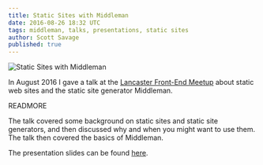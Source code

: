 ```yaml
---
title: Static Sites with Middleman
date: 2016-08-26 18:32 UTC
tags: middleman, talks, presentations, static sites
author: Scott Savage
published: true
---
```


![Static Sites with Middleman](/images/static-sites-with-middleman.png "Static
Sites with Middleman")

In August 2016 I gave a talk at the [Lancaster Front-End
Meetup](http://www.meetup.com/lancaster-front-end/) about static web sites and
the static site generator Middleman.  

READMORE

The talk covered some background on static
sites and static site generators, and then discussed why and when you might want
to use them.  The talk then covered the basics of Middleman.  

The presentation slides can be found [here](/assets/static-sites-with-middleman.pdf).

